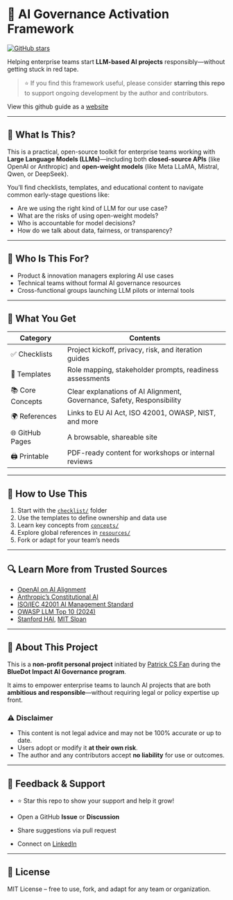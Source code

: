 # 🧭 AI Governance Activation Framework

[![GitHub stars](https://img.shields.io/github/stars/PatrickCSFan/ai-governance-activation-framework?style=social)](https://github.com/PatrickCSFan/ai-governance-activation-framework/stargazers)

Helping enterprise teams start **LLM-based AI projects** responsibly—without getting stuck in red tape.

> ⭐ If you find this framework useful, please consider **starring this repo** to support ongoing development by the author and contributors.

View this github guide as a [website](https://patrickcsfan.github.io/ai-governance-activation-framework/)

---

## 📌 What Is This?

This is a practical, open-source toolkit for enterprise teams working with **Large Language Models (LLMs)**—including both **closed-source APIs** (like OpenAI or Anthropic) and **open-weight models** (like Meta LLaMA, Mistral, Qwen, or DeepSeek).

You’ll find checklists, templates, and educational content to navigate common early-stage questions like:

- Are we using the right kind of LLM for our use case?
- What are the risks of using open-weight models?
- Who is accountable for model decisions?
- How do we talk about data, fairness, or transparency?

---

## 🎯 Who Is This For?

- Product & innovation managers exploring AI use cases
- Technical teams without formal AI governance resources
- Cross-functional groups launching LLM pilots or internal tools

---

## 🧰 What You Get

| Category        | Contents                                                              |
|----------------|-----------------------------------------------------------------------|
| ✅ Checklists   | Project kickoff, privacy, risk, and iteration guides                  |
| 📄 Templates    | Role mapping, stakeholder prompts, readiness assessments              |
| 📚 Core Concepts| Clear explanations of AI Alignment, Governance, Safety, Responsibility|
| 🌍 References   | Links to EU AI Act, ISO 42001, OWASP, NIST, and more                  |
| 🌐 GitHub Pages | A browsable, shareable site                                           |
| 🖨️ Printable    | PDF-ready content for workshops or internal reviews                   |

---

## 🚀 How to Use This

1. Start with the [`checklist/`](./docs/checklist) folder
2. Use the templates to define ownership and data use
3. Learn key concepts from [`concepts/`](./docs/concepts)
4. Explore global references in [`resources/`](./docs/resources)
5. Fork or adapt for your team’s needs

---

## 🔍 Learn More from Trusted Sources

- [OpenAI on AI Alignment](https://openai.com/research/alignment)
- [Anthropic’s Constitutional AI](https://www.anthropic.com/index/2023/08/13/constitutional-ai)
- [ISO/IEC 42001 AI Management Standard](https://www.iso.org/standard/81229.html)
- [OWASP LLM Top 10 (2024)](https://owasp.org/www-project-top-10-for-large-language-model-applications/)
- [Stanford HAI](https://hai.stanford.edu), [MIT Sloan](https://mitsloan.mit.edu)

---

## 🤝 About This Project

This is a **non-profit personal project** initiated by [Patrick CS Fan](https://www.linkedin.com/in/patrickcsfan/) during the **BlueDot Impact AI Governance program**.

It aims to empower enterprise teams to launch AI projects that are both **ambitious and responsible**—without requiring legal or policy expertise up front.

### ⚠️ Disclaimer

- This content is not legal advice and may not be 100% accurate or up to date.
- Users adopt or modify it **at their own risk**.
- The author and any contributors accept **no liability** for use or outcomes.

---

## 💬 Feedback & Support

- ⭐ Star this repo to show your support and help it grow!


- Open a GitHub **Issue** or **Discussion**
- Share suggestions via pull request
- Connect on [LinkedIn](https://www.linkedin.com/in/patrickcsfan/)

---

## 📄 License

MIT License – free to use, fork, and adapt for any team or organization.
